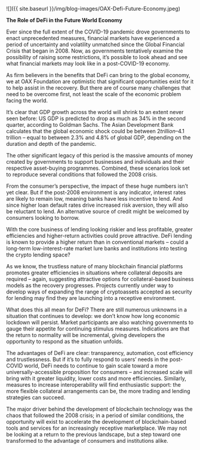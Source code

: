 ﻿---
layout: post
author: OAX Foundation
image: /img/blog-images/OAX-Defi-Future-Economy.jpeg
---

![]({{ site.baseurl }}/img/blog-images/OAX-Defi-Future-Economy.jpeg)

<b>The Role of DeFi in the Future World Economy</b>

Ever since the full extent of the COVID-19 pandemic drove governments to enact unprecedented measures, financial markets have experienced a period of uncertainty and volatility unmatched since the Global Financial Crisis that began in 2008. Now, as governments tentatively examine the possibility of raising some restrictions, it’s possible to look ahead and see what financial markets may look like in a post-COVID-19 economy. 

As firm believers in the benefits that DeFi can bring to the global economy, we at OAX Foundation are optimistic that significant opportunities exist for it to help assist in the recovery.  But there are of course many challenges that need to be overcome first, not least the scale of the economic problem facing the world.

It’s clear that GDP growth across the world will shrink to an extent never seen before: US GDP is predicted to drop as much as 34% in the second quarter, according to Goldman Sachs. The Asian Development Bank calculates that the global economic shock could be between $2 trillion–$4.1 trillion – equal to between 2.3% and 4.8% of global GDP, depending on the duration and depth of the pandemic. 

The other significant legacy of this period is the massive amounts of money created by governments to support businesses and individuals and their respective asset-buying programmes. Combined, these scenarios look set to reproduce several conditions that followed the 2008 crisis. 

From the consumer’s perspective, the impact of these huge numbers isn’t yet clear. But if the post-2008 environment is any indicator, interest rates are likely to remain low, meaning banks have less incentive to lend. And since higher loan default rates drive increased risk aversion, they will also be reluctant to lend. An alternative source of credit might be welcomed by consumers looking to borrow. 

With the core business of lending looking riskier and less profitable, greater efficiencies and higher-return activities could prove attractive. DeFi lending is known to provide a higher return than in conventional markets – could a long-term low-interest-rate market lure banks and institutions into testing the crypto lending space? 

As we know, the trustless nature of many blockchain financial platforms promotes greater efficiencies in situations where collateral deposits are required – again, suggesting attractive options for collateral-based business models as the recovery progresses. Projects currently under way to develop ways of expanding the range of cryptoassets accepted as security for lending may find they are launching into a receptive environment. 

What does this all mean for DeFi? There are still numerous unknowns in a situation that continues to develop: we don’t know how long economic lockdown will persist. Market participants are also watching governments to gauge their appetite for continuing stimulus measures. Indications are that the return to normality will be incremental, giving developers the opportunity to respond as the situation unfolds. 

The advantages of DeFi are clear: transparency, automation, cost efficiency and trustlessness. But if it’s to fully respond to users’ needs in the post-COVID world, DeFi needs to continue to gain scale toward a more universally-accessible proposition for consumers – and increased scale will bring with it greater liquidity, lower costs and more efficiencies. Similarly, measures to increase interoperability will find enthusiastic support: the more flexible collateral arrangements can be, the more trading and lending strategies can succeed. 

The major driver behind the development of blockchain technology was the chaos that followed the 2008 crisis; in a period of similar conditions, the opportunity will exist to accelerate the development of blockchain-based tools and services for an increasingly receptive marketplace. We may not be looking at a return to the previous landscape, but a step toward one transformed to the advantage of consumers and institutions alike.  


